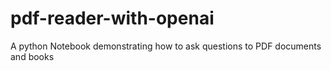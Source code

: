 # pdf-reader-with-openai
A python Notebook demonstrating how to ask questions to PDF documents and books
